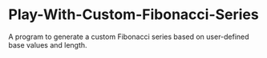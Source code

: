 # Play-With-Custom-Fibonacci-Series
A program to generate a custom Fibonacci series based on user-defined base values and length.
